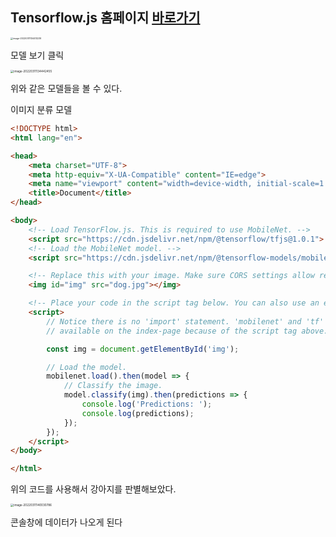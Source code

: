 ## Tensorflow.js 홈페이지 [바로가기](https://www.tensorflow.org/js?hl=ko)

<img src="/Users/hoony/Library/Application Support/typora-user-images/image-20220311134413239.png" alt="image-20220311134413239" style="zoom: 25%;" />



모델 보기 클릭

<img src="/Users/hoony/Library/Application Support/typora-user-images/image-20220311134442455.png" alt="image-20220311134442455" style="zoom:33%;" />

위와 같은 모델들을 볼 수 있다.



이미지 분류 모델

```html
<!DOCTYPE html>
<html lang="en">

<head>
    <meta charset="UTF-8">
    <meta http-equiv="X-UA-Compatible" content="IE=edge">
    <meta name="viewport" content="width=device-width, initial-scale=1.0">
    <title>Document</title>
</head>

<body>
    <!-- Load TensorFlow.js. This is required to use MobileNet. -->
    <script src="https://cdn.jsdelivr.net/npm/@tensorflow/tfjs@1.0.1"> </script>
    <!-- Load the MobileNet model. -->
    <script src="https://cdn.jsdelivr.net/npm/@tensorflow-models/mobilenet@1.0.0"> </script>

    <!-- Replace this with your image. Make sure CORS settings allow reading the image! -->
    <img id="img" src="dog.jpg"></img>

    <!-- Place your code in the script tag below. You can also use an external .js file -->
    <script>
        // Notice there is no 'import' statement. 'mobilenet' and 'tf' is
        // available on the index-page because of the script tag above.

        const img = document.getElementById('img');

        // Load the model.
        mobilenet.load().then(model => {
            // Classify the image.
            model.classify(img).then(predictions => {
                console.log('Predictions: ');
                console.log(predictions);
            });
        });
    </script>
</body>

</html>
```



위의 코드를 사용해서 강아지를 판별해보았다.

<img src="/Users/hoony/Library/Application Support/typora-user-images/image-20220311140030786.png" alt="image-20220311140030786" style="zoom:33%;" />

콘솔창에 데이터가 나오게 된다

